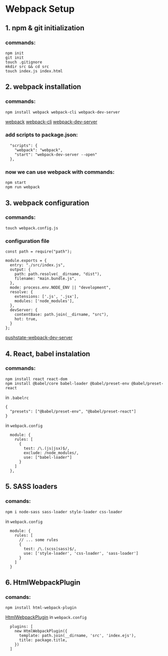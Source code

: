 # Webpack Setup

## 1. npm & git initialization

### commands:

```
npm init
git init
touch .gitignore
mkdir src && cd src
touch index.js index.html
```

## 2. webpack installation

### commands:

```
npm install webpack webpack-cli webpack-dev-server
```

[webpack](https://webpack.js.org/) [webpack-cli](https://github.com/webpack/webpack-cli) [webpack-dev-server](https://github.com/webpack/webpack-dev-server)

### add scripts to package.json:

```
  "scripts": {
    "webpack": "webpack",
    "start": "webpack-dev-server --open"
  },
```

### now we can use webpack with commands:

```
npm start
npm run webpack
```

## 3. webpack configuration

### commands:

```
touch webpack.config.js
```

### configuration file

```
const path = require("path");

module.exports = {
  entry: "./src/index.js",
  output: {
    path: path.resolve(__dirname, "dist"),
    filename: "main.bundle.js",
  },
  mode: process.env.NODE_ENV || "development",
  resolve: {
    extensions: ['.js', '.jsx'],
    modules: ['node_modules'],
  },
  devServer: {
    contentBase: path.join(__dirname, "src"),
    hot: true,
  }
};
```

[pushstate-webpack-dev-server](https://jaketrent.com/post/pushstate-webpack-dev-server/)

## 4. React, babel instalation

### commands:

```
npm install react react-dom
npm install @babel/core babel-loader @babel/preset-env @babel/preset-react
```

in `.babelrc`

```
{
  "presets": ["@babel/preset-env", "@babel/preset-react"]
}
```

in `webpack.config`

```
  module: {
    rules: [
      {
        test: /\.(js|jsx)$/,
        exclude: /node_modules/,
        use: ["babel-loader"]
      }
    ]
  },
```

## 5. SASS loaders

### comands:

```
npm i node-sass sass-loader style-loader css-loader
```

in `webpack.config`

```
  module: {
    rules: [
      // ... some rules
      {
        test: /\.(scss|sass)$/,
        use: ['style-loader', 'css-loader', 'sass-loader']
      }
    ]
  }
```

## 6. HtmlWebpackPlugin

### comands:

```
npm install html-webpack-plugin
```

[HtmlWebpackPlugin](https://webpack.js.org/plugins/html-webpack-plugin/)
in `webpack.config`

```
  plugins: [
    new HtmlWebpackPlugin({
      template: path.join(__dirname, 'src', 'index.ejs'),
      title: package.title,
    })
  ]
```
